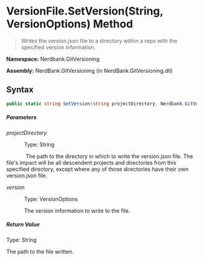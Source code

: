 # VersionFile.SetVersion(String, VersionOptions) Method
> Writes the version.json file to a directory within a repo with the specified version information.

**Namespace:** Nerdbank.GitVersioning

**Assembly:** NerdBank.GitVersioning (in NerdBank.GitVersioning.dll)
## Syntax
~~~~csharp
public static string SetVersion(string projectDirectory, Nerdbank.GitVersioning.VersionOptions version);
~~~~
##### Parameters
*projectDirectory*

&nbsp;&nbsp;&nbsp;&nbsp;&nbsp;&nbsp;&nbsp;&nbsp;&nbsp;&nbsp;&nbsp;&nbsp;Type: String

&nbsp;&nbsp;&nbsp;&nbsp;&nbsp;&nbsp;&nbsp;&nbsp;&nbsp;&nbsp;&nbsp;&nbsp;
            The path to the directory in which to write the version.json file.
            The file's impact will be all descendent projects and directories from this specified directory,
            except where any of those directories have their own version.json file.
            


*version*

&nbsp;&nbsp;&nbsp;&nbsp;&nbsp;&nbsp;&nbsp;&nbsp;&nbsp;&nbsp;&nbsp;&nbsp;Type: VersionOptions

&nbsp;&nbsp;&nbsp;&nbsp;&nbsp;&nbsp;&nbsp;&nbsp;&nbsp;&nbsp;&nbsp;&nbsp;The version information to write to the file.


##### Return Value
Type: String

The path to the file written.

